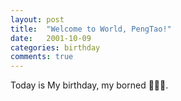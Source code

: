 ```yaml
---
layout: post
title:  "Welcome to World, PengTao!"
date:   2001-10-09
categories: birthday
comments: true
---
```

Today is My birthday, my borned 🎉🎉🎉.
